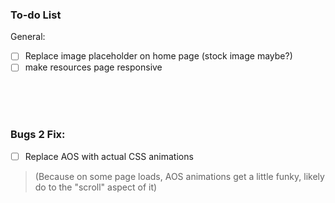 ### To-do List

General:
- [ ] Replace image placeholder on home page (stock image maybe?)
- [ ] make resources page responsive

<br><br><br>

### Bugs 2 Fix:
- [ ] Replace AOS with actual CSS animations
> (Because on some page loads, AOS animations get a little funky, likely do to the "scroll" aspect of it)

